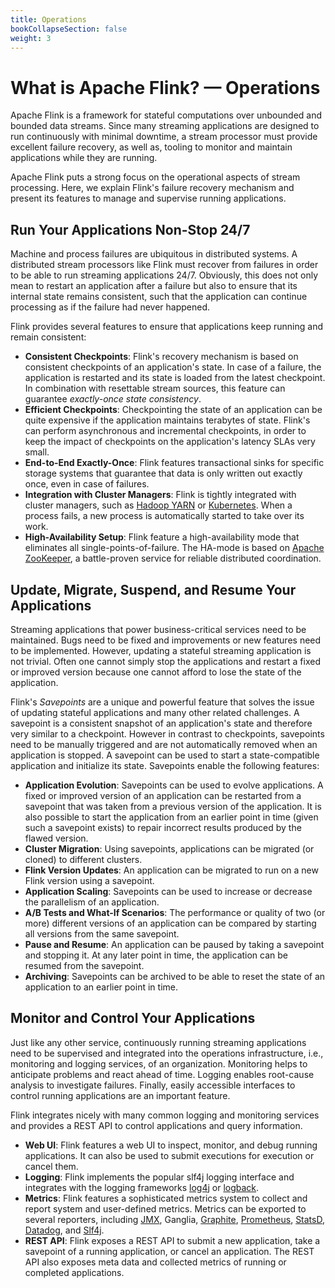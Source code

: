 ```yaml
---
title: Operations
bookCollapseSection: false
weight: 3
---
```


# What is Apache Flink? — Operations

Apache Flink is a framework for stateful computations over unbounded and bounded data streams. Since many streaming applications are designed to run continuously with minimal downtime, a stream processor must provide excellent failure recovery, as well as, tooling to monitor and maintain applications while they are running.

Apache Flink puts a strong focus on the operational aspects of stream processing. Here, we explain Flink's failure recovery mechanism and present its features to manage and supervise running applications.

## Run Your Applications Non-Stop 24/7

Machine and process failures are ubiquitous in distributed systems. A distributed stream processors like Flink must recover from failures in order to be able to run streaming applications 24/7. Obviously, this does not only mean to restart an application after a failure but also to ensure that its internal state remains consistent, such that the application can continue processing as if the failure had never happened.

Flink provides several features to ensure that applications keep running and remain consistent:

* **Consistent Checkpoints**: Flink's recovery mechanism is based on consistent checkpoints of an application's state. In case of a failure, the application is restarted and its state is loaded from the latest checkpoint. In combination with resettable stream sources, this feature can guarantee *exactly-once state consistency*.
* **Efficient Checkpoints**: Checkpointing the state of an application can be quite expensive if the application maintains terabytes of state. Flink's can perform asynchronous and incremental checkpoints, in order to keep the impact of checkpoints on the application's latency SLAs very small.
* **End-to-End Exactly-Once**: Flink features transactional sinks for specific storage systems that guarantee that data is only written out exactly once, even in case of failures.
* **Integration with Cluster Managers**: Flink is tightly integrated with cluster managers, such as [Hadoop YARN](https://hadoop.apache.org) or [Kubernetes](https://kubernetes.io). When a process fails, a new process is automatically started to take over its work.
* **High-Availability Setup**: Flink feature a high-availability mode that eliminates all single-points-of-failure. The HA-mode is based on [Apache ZooKeeper](https://zookeeper.apache.org), a battle-proven service for reliable distributed coordination.

## Update, Migrate, Suspend, and Resume Your Applications

Streaming applications that power business-critical services need to be maintained. Bugs need to be fixed and improvements or new features need to be implemented. However, updating a stateful streaming application is not trivial. Often one cannot simply stop the applications and restart a fixed or improved version because one cannot afford to lose the state of the application.

Flink's *Savepoints* are a unique and powerful feature that solves the issue of updating stateful applications and many other related challenges. A savepoint is a consistent snapshot of an application's state and therefore very similar to a checkpoint. However in contrast to checkpoints, savepoints need to be manually triggered and are not automatically removed when an application is stopped. A savepoint can be used to start a state-compatible application and initialize its state. Savepoints enable the following features:

* **Application Evolution**: Savepoints can be used to evolve applications. A fixed or improved version of an application can be restarted from a savepoint that was taken from a previous version of the application. It is also possible to start the application from an earlier point in time (given such a savepoint exists) to repair incorrect results produced by the flawed version.
* **Cluster Migration**: Using savepoints, applications can be migrated (or cloned) to different clusters.
* **Flink Version Updates**: An application can be migrated to run on a new Flink version using a savepoint.
* **Application Scaling**: Savepoints can be used to increase or decrease the parallelism of an application.
* **A/B Tests and What-If Scenarios**: The performance or quality of two (or more) different versions of an application can be compared by starting all versions from the same savepoint.
* **Pause and Resume**: An application can be paused by taking a savepoint and stopping it. At any later point in time, the application can be resumed from the savepoint.
* **Archiving**: Savepoints can be archived to be able to reset the state of an application to an earlier point in time.

## Monitor and Control Your Applications

Just like any other service, continuously running streaming applications need to be supervised and integrated into the operations infrastructure, i.e., monitoring and logging services, of an organization. Monitoring helps to anticipate problems and react ahead of time. Logging enables root-cause analysis to investigate failures. Finally, easily accessible interfaces to control running applications are an important feature.

Flink integrates nicely with many common logging and monitoring services and provides a REST API to control applications and query information.

* **Web UI**: Flink features a web UI to inspect, monitor, and debug running applications. It can also be used to submit executions for execution or cancel them.
* **Logging**: Flink implements the popular slf4j logging interface and integrates with the logging frameworks [log4j](https://logging.apache.org/log4j/2.x/) or [logback](https://logback.qos.ch/).
* **Metrics**: Flink features a sophisticated metrics system to collect and report system and user-defined metrics. Metrics can be exported to several reporters, including [JMX](https://en.wikipedia.org/wiki/Java_Management_Extensions), Ganglia, [Graphite](https://graphiteapp.org/), [Prometheus](https://prometheus.io/), [StatsD](https://github.com/etsy/statsd), [Datadog](https://www.datadoghq.com/), and [Slf4j](https://www.slf4j.org/).
* **REST API**: Flink exposes a REST API to submit a new application, take a savepoint of a running application, or cancel an application. The REST API also exposes meta data and collected metrics of running or completed applications.
